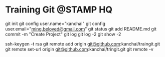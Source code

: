Training Git @STAMP HQ
=====================
git init
git config user.name="kanchai"
git config user.email="ming.beloved@gmail.com"
git status
git add README.md
git commit -m "Create Project"
git log
git log -2
git show -2

ssh-keygen -t rsa
git remote add origin git@github.com:kanchai/traingit.git
git remote set-url origin git@github.com:kanchai/tringit.git
git remote -v
